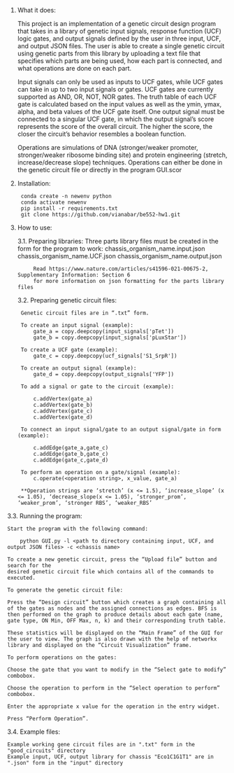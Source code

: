 1. What it does:

	This project is an implementation of a genetic circuit design program that takes in a library of genetic input signals, response function (UCF) logic gates, and output signals defined by the user in three input, UCF, and output JSON files. The user is able to create a single genetic circuit using genetic parts from this library by uploading a text file that specifies which parts are being used, how each part is connected, and what operations are done on each part. 

	Input signals can only be used as inputs to UCF gates, while UCF gates can take in up to two input signals or gates. UCF gates are currently supported as AND, OR, NOT, NOR gates. The truth table of each UCF gate is calculated based on the input values as well as the ymin, ymax, alpha, and beta values of the UCF gate itself. One output signal must be connected to a singular UCF gate, in which the output signal’s score represents the score of the overall circuit. The higher the score, the closer the circuit’s behavior resembles a boolean function.

    Operations are simulations of DNA (stronger/weaker promoter, stronger/weaker ribosome binding site) and protein engineering (stretch, increase/decrease slope) techniques. Operations can either be done in the genetic circuit file or directly in the program GUI.scor
	
	
2. Installation:

        conda create -n newenv python
        conda activate newenv
        pip install -r requirements.txt  
	    git clone https://github.com/vianabar/be552-hw1.git

3. How to use:

    3.1. Preparing libraries:
        Three parts library files must be created in the form for the program to work:
            chassis_organism_name.input.json
            chassis_organism_name.UCF.json
            chassis_organism_name.output.json

            Read https://www.nature.com/articles/s41596-021-00675-2, Supplementary Information: Section 6
            for more information on json formatting for the parts library files


    3.2. Preparing genetic circuit files:
        
        Genetic circuit files are in “.txt” form. 

        To create an input signal (example):
            gate_a = copy.deepcopy(input_signals['pTet'])
            gate_b = copy.deepcopy(input_signals['pLuxStar'])

        To create a UCF gate (example): 
            gate_c = copy.deepcopy(ucf_signals['S1_SrpR'])
        
        To create an output signal (example):
            gate_d = copy.deepcopy(output_signals['YFP'])

        To add a signal or gate to the circuit (example):
            
            c.addVertex(gate_a)
            c.addVertex(gate_b)
            c.addVertex(gate_c)
            c.addVertex(gate_d)
            
        To connect an input signal/gate to an output signal/gate in form (example):
        
            c.addEdge(gate_a,gate_c)
            c.addEdge(gate_b,gate_c)
            c.addEdge(gate_c,gate_d)

        To perform an operation on a gate/signal (example): 
            c.operate(<operation string>, x_value, gate_a)

        **Operation strings are ‘stretch’ (x <= 1.5), ‘increase_slope’ (x <= 1.05), ‘decrease_slope(x <= 1.05), ‘stronger_prom’, ‘weaker_prom’, ‘stronger RBS’, ‘weaker_RBS’

3.3. Running the program:
	
    Start the program with the following command:

        python GUI.py -l <path to directory containing input, UCF, and output JSON files> -c <chassis name>

    To create a new genetic circuit, press the “Upload file” button and search for the 
    desired genetic circuit file which contains all of the commands to executed.

    To generate the genetic circuit file:

    Press the “Design circuit” button which creates a graph containing all of the gates as nodes and the assigned connections as edges. BFS is then performed on the graph to produce details about each gate (name, gate type, ON Min, OFF Max, n, k) and their corresponding truth table. 

    These statistics will be displayed on the “Main Frame” of the GUI for the user to view. The graph is also drawn with the help of networkx library and displayed on the “Circuit Visualization” frame.

    To perform operations on the gates:

    Choose the gate that you want to modify in the “Select gate to modify” combobox.

    Choose the operation to perform in the “Select operation to perform” combobox.

    Enter the appropriate x value for the operation in the entry widget.

    Press “Perform Operation”.


3.4. Example files:

    Example working gene circuit files are in ".txt" form in the "good_circuits" directory
    Example input, UCF, output library for chassis "Eco1C1G1T1" are in ".json" form in the "input" directory
